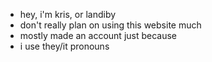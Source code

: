 - hey, i'm kris, or landiby
- don't really plan on using this website much
- mostly made an account just because
- i use they/it pronouns

<!---
Landiby/Landiby is a ✨ special ✨ repository because its `README.md` (this file) appears on your GitHub profile.
You can click the Preview link to take a look at your changes.
--->
